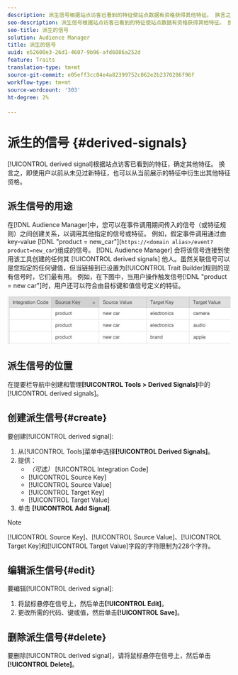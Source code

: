 ```yaml
---
description: 派生信号根据站点访客已看到的特征使站点数据有资格获得其他特征。 换言之，即使用户以前从未见过新特征，也可以从当前展示的特征中衍生出其他特征资格。
seo-description: 派生信号根据站点访客已看到的特征使站点数据有资格获得其他特征。 换言之，即使用户以前从未见过新特征，也可以从当前展示的特征中衍生出其他特征资格。
seo-title: 派生的信号
solution: Audience Manager
title: 派生的信号
uuid: e52600e3-26d1-4607-9b96-afd6086a252d
feature: Traits
translation-type: tm+mt
source-git-commit: e05eff3cc04e4a82399752c862e2b2370286f96f
workflow-type: tm+mt
source-wordcount: '303'
ht-degree: 2%

---
```



# 派生的信号 {#derived-signals}

[!UICONTROL derived signal]根据站点访客已看到的特征，确定其他特征。 换言之，即使用户以前从未见过新特征，也可以从当前展示的特征中衍生出其他特征资格。

<!-- c_tb_derived_signal.xml -->

## 派生信号的用途

在[!DNL Audience Manager]中，您可以在事件调用期间传入的信号（或特征规则）之间创建关系，以调用其他指定的信号或特征。 例如，假定事件调用通过由key-value [!DNL "product = new_car"](`https://<domain alias>/event?product=new_car`)组成的信号。 [!DNL Audience Manager] 会将该信号连接到使用该工具创建的任何其 [!UICONTROL derived signals] 他人。虽然关联信号可以是您指定的任何键值，但当链接到已设置为[!UICONTROL Trait Builder]规则的现有信号时，它们最有用。 例如，在下图中，当用户操作触发信号[!DNL "product = new car"]时，用户还可以符合由目标键和值信号定义的特征。

![](assets/derived_signal_example.png)

## 派生信号的位置

在提要栏导航中创建和管理&#x200B;**[!UICONTROL Tools > Derived Signals]**&#x200B;中的[!UICONTROL derived signals]。

## 创建派生信号{#create}

<!-- t_tb_create_derived.xml -->

要创建[!UICONTROL derived signal]:

1. 从[!UICONTROL Tools]菜单中选择&#x200B;**[!UICONTROL Derived Signals]**。
1. 提供：
   * *（可选）* [!UICONTROL Integration Code]
   * [!UICONTROL Source Key]
   * [!UICONTROL Source Value]
   * [!UICONTROL Target Key]
   * [!UICONTROL Target Value]
1. 单击 **[!UICONTROL Add Signal]**.

>[!NOTE]
>
>[!UICONTROL Source Key]、[!UICONTROL Source Value]、[!UICONTROL Target Key]和[!UICONTROL Target Value]字段的字符限制为228个字符。

## 编辑派生信号{#edit}

<!-- t_tb_edit_derived.xml -->

要编辑[!UICONTROL derived signal]:

1. 将鼠标悬停在信号上，然后单击&#x200B;**[!UICONTROL Edit]**。
2. 更改所需的代码、键或值，然后单击&#x200B;**[!UICONTROL Save]**。

## 删除派生信号{#delete}

<!-- t_tb_delete_derived.xml -->

要删除[!UICONTROL derived signal]，请将鼠标悬停在信号上，然后单击&#x200B;**[!UICONTROL Delete]**。
